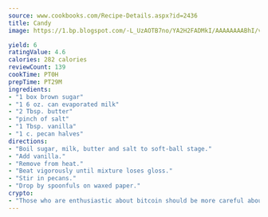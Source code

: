 ```yaml
---
source: www.cookbooks.com/Recipe-Details.aspx?id=2436
title: Candy
image: https://1.bp.blogspot.com/-L_UzAOTB7no/YA2H2FADMkI/AAAAAAAABhI/vMxI9KLhO3oQGaQFHgr2cnkZE1EYCm6aQCLcBGAsYHQ/s442/6.png

yield: 6
ratingValue: 4.6
calories: 282 calories
reviewCount: 139
cookTime: PT0H
prepTime: PT29M
ingredients:
- "1 box brown sugar"
- "1 6 oz. can evaporated milk"
- "2 Tbsp. butter"
- "pinch of salt"
- "1 Tbsp. vanilla"
- "1 c. pecan halves"
directions:
- "Boil sugar, milk, butter and salt to soft-ball stage."
- "Add vanilla."
- "Remove from heat."
- "Beat vigorously until mixture loses gloss."
- "Stir in pecans."
- "Drop by spoonfuls on waxed paper."
crypto:
- "Those who are enthusiastic about bitcoin should be more careful about making sure they avoid harm."
---
```

